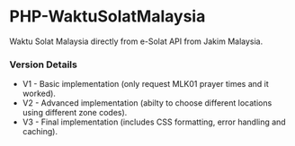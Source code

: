 # PHP-WaktuSolatMalaysia
Waktu Solat Malaysia directly from e-Solat API from Jakim Malaysia.

### Version Details
* V1 - Basic implementation (only request MLK01 prayer times and it worked).
* V2 - Advanced implementation (abilty to choose different locations using different zone codes).
* V3 - Final implementation (includes CSS formatting, error handling and caching).
